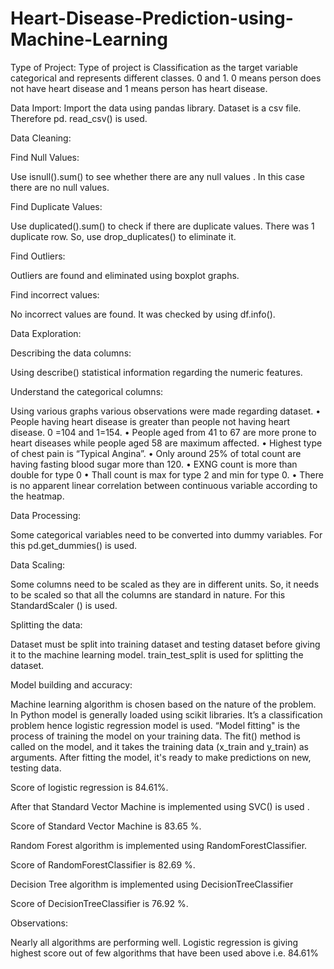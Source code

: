 # Heart-Disease-Prediction-using-Machine-Learning

Type of Project:
	Type of project is Classification as the target variable categorical and represents different classes. 0 and 1. 0 means person does not have heart disease and 1 means person has heart disease.

Data Import:
	Import the data using pandas library. Dataset is a csv file. Therefore pd. read_csv() is used.

Data Cleaning:

Find Null Values:

 Use isnull().sum() to see whether there are any null values . In this case there are no null values.
 
Find Duplicate Values:

Use duplicated().sum() to check if there are duplicate values. There was 1 duplicate row. So, use drop_duplicates() to eliminate it.

Find Outliers:

Outliers are found and eliminated using boxplot graphs.

Find incorrect values:

No incorrect values are found. It was checked by using df.info().

Data Exploration:

Describing the data columns:

Using describe() statistical information regarding the numeric features.

Understand the categorical columns:

Using various graphs various observations were made regarding dataset.
•	People having heart disease is greater than people not having heart disease. 0 =104 and 1=154.
•	People aged from 41 to 67 are more prone to heart diseases while people aged 58 are maximum affected.
•	Highest type of chest pain is “Typical Angina”.
•	Only around 25% of total count are having fasting blood sugar more than 120.
•	EXNG count is more than double for type 0
•	Thall count is max for type 2 and min for type 0.
•	There is no apparent linear correlation between continuous variable according to the heatmap.

Data Processing:

Some categorical variables need to be converted into dummy variables. For this pd.get_dummies() is used.

Data Scaling:

Some columns need to be scaled as they are in different units. So, it needs to be scaled so that all the columns are standard in nature. For this StandardScaler () is used.

Splitting the data:

Dataset must be split into training dataset and testing dataset before giving it to the machine learning model. train_test_split is used for splitting the dataset.

Model building and accuracy:

Machine learning algorithm is chosen based on the nature of the problem. In Python model is generally loaded using scikit libraries. It’s a classification problem hence logistic regression model is used.
“Model fitting" is the process of training the model on your training data. The fit() method is called on the model, and it takes the training data (x_train and y_train) as arguments.
After fitting the model, it's ready to make predictions on new, testing data.

Score of logistic regression is 84.61%.

After that Standard Vector Machine is implemented using SVC() is used .

Score of Standard Vector Machine is 83.65 %.

Random Forest algorithm is implemented using RandomForestClassifier.

Score of RandomForestClassifier is 82.69 %.

Decision Tree algorithm is implemented using DecisionTreeClassifier

Score of DecisionTreeClassifier is 76.92 %.

Observations:

Nearly all algorithms are performing well. Logistic regression is giving highest score out of few algorithms that have been used above i.e. 84.61% 

